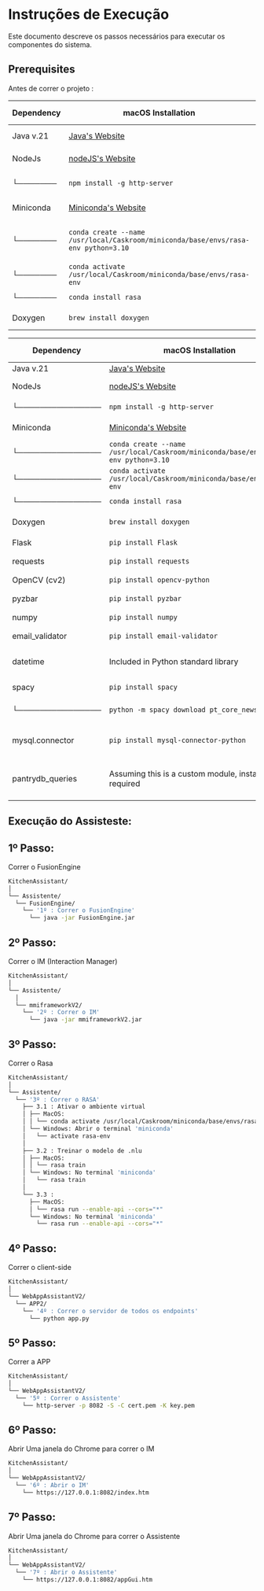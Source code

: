 # Instruções de Execução

Este documento descreve os passos necessários para executar os componentes do sistema.

## Prerequisites

Antes de correr o projeto :

| Dependency | macOS Installation           | Windows Installation                           |
|------------|------------------------------|-----------------------------------------------|
| Java v.21  | [Java's Website](https://learn.microsoft.com/en-us/java/openjdk/download) | [Java's Website](https://learn.microsoft.com/en-us/java/openjdk/download) |
| NodeJs     | [nodeJS's Website](https://nodejs.org/en) | [nodeJS's Website](https://nodejs.org/en) |
|    └───────| `npm install -g http-server` | `npm install -g http-server` |
| Miniconda  | [Miniconda's Website](https://docs.conda.io/projects/miniconda/en/latest/) | [Miniconda's Website](https://docs.conda.io/projects/miniconda/en/latest/) |
|    └───────| `conda create --name /usr/local/Caskroom/miniconda/base/envs/rasa-env python=3.10` | `conda create --name rasa-env python=3.10` |
|    └───────| `conda activate /usr/local/Caskroom/miniconda/base/envs/rasa-env` | `conda activate rasa-env` |
|    └───────| `conda install rasa` | `pip install rasa` |
| Doxygen    | `brew install doxygen`       | [Doxygen's Website](https://www.doxygen.nl/index.html) |


| Dependency      | macOS Installation                                                   | Windows Installation                                              |
|-----------------|----------------------------------------------------------------------|-------------------------------------------------------------------|
| Java v.21       | [Java's Website](https://learn.microsoft.com/en-us/java/openjdk/download) | [Java's Website](https://learn.microsoft.com/en-us/java/openjdk/download) |
| NodeJs          | [nodeJS's Website](https://nodejs.org/en)                            | [nodeJS's Website](https://nodejs.org/en)                        |
| └───────────────| `npm install -g http-server`                                         | `npm install -g http-server`                                     |
| Miniconda       | [Miniconda's Website](https://docs.conda.io/projects/miniconda/en/latest/) | [Miniconda's Website](https://docs.conda.io/projects/miniconda/en/latest/) |
| └───────────────| `conda create --name /usr/local/Caskroom/miniconda/base/envs/rasa-env python=3.10` | `conda create --name rasa-env python=3.10`                       |
| └───────────────| `conda activate /usr/local/Caskroom/miniconda/base/envs/rasa-env`    | `conda activate rasa-env`                                        |
| └───────────────| `conda install rasa`                                                  | `pip install rasa`                                               |
| Doxygen         | `brew install doxygen`                                                | [Doxygen's Website](https://www.doxygen.nl/index.html)           |
| Flask           | `pip install Flask`                                                   | `pip install Flask`                                               |
| requests        | `pip install requests`                                                | `pip install requests`                                            |
| OpenCV (cv2)    | `pip install opencv-python`                                           | `pip install opencv-python`                                      |
| pyzbar          | `pip install pyzbar`                                                  | `pip install pyzbar`                                             |
| numpy           | `pip install numpy`                                                   | `pip install numpy`                                               |
| email_validator | `pip install email-validator`                                         | `pip install email-validator`                                     |
| datetime        | Included in Python standard library                                   | Included in Python standard library                               |
| spacy           | `pip install spacy`                                                   | `pip install spacy`                                               |
| └───────────────| `python -m spacy download pt_core_news_sm`                           | `python -m spacy download pt_core_news_sm`                       |
| mysql.connector | `pip install mysql-connector-python`                                  | `pip install mysql-connector-python`                             |
| pantrydb_queries| Assuming this is a custom module, install as required                | Assuming this is a custom module, install as required            |


## Execução do Assisteste:


## 1º Passo: 

Correr o FusionEngine

```bash
KitchenAssistant/
│
└── Assistente/
  └── FusionEngine/
    └── '1º : Correr o FusionEngine'
      └── java -jar FusionEngine.jar
```

## 2º Passo: 

Correr o IM (Interaction Manager)

```bash
KitchenAssistant/
│
└── Assistente/
  │
  └── mmiframeworkV2/
    └── '2º : Correr o IM'
      └── java -jar mmiframeworkV2.jar
```

## 3º Passo: 

Correr o Rasa

```bash
KitchenAssistant/
│
└── Assistente/
  └── '3º : Correr o RASA'
    ├── 3.1 : Ativar o ambiente virtual
    │ ├── MacOS: 
    │ │ └── conda activate /usr/local/Caskroom/miniconda/base/envs/rasa-env
    │ └── Windows: Abrir o terminal 'miniconda'
    │   └── activate rasa-env
    │
    ├── 3.2 : Treinar o modelo de .nlu
    │ ├── MacOS: 
    │ │ └── rasa train
    │ └── Windows: No terminal 'miniconda'
    │   └── rasa train
    │
    └── 3.3 : 
      ├── MacOS: 
      │ └── rasa run --enable-api --cors="*"
      └── Windows: No terminal 'miniconda'
        └── rasa run --enable-api --cors="*"
```

## 4º Passo: 

Correr o client-side 

```bash
KitchenAssistant/
│   
└── WebAppAssistantV2/
  └── APP2/
    └── '4º : Correr o servidor de todos os endpoints'
      └── python app.py
```

## 5º Passo: 

Correr a APP

```bash
KitchenAssistant/
│   
└── WebAppAssistantV2/
  └── '5º : Correr o Assistente' 
    └── http-server -p 8082 -S -C cert.pem -K key.pem
```

## 6º Passo: 

Abrir Uma janela do Chrome para correr o IM         

```bash
KitchenAssistant/
│  
└── WebAppAssistantV2/
  └── '6º : Abrir o IM'
    └── https://127.0.0.1:8082/index.htm
```

## 7º Passo: 

Abrir Uma janela do Chrome para correr o Assistente 

```bash
KitchenAssistant/
│   
└── WebAppAssistantV2/
  └── '7º : Abrir o Assistente'
    └── https://127.0.0.1:8082/appGui.htm
```